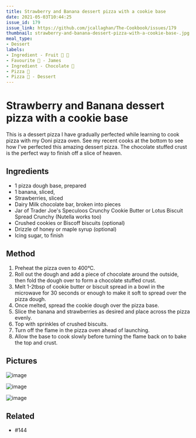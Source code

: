 ```yaml
---
title: Strawberry and Banana dessert pizza with a cookie base 
date: 2021-05-03T10:44:25
issue_id: 179
issue_link: https://github.com/jcallaghan/The-Cookbook/issues/179
thumbnail: strawberry-and-banana-dessert-pizza-with-a-cookie-base-.jpg
meal_type:
- Dessert
labels:
- Ingredient - Fruit 🍓 🍌
- Favourite 🥰 - James
- Ingredient - Chocolate 🍫
- Pizza 🍕
- Pizza 🍕 - Dessert
---
```


# Strawberry and Banana dessert pizza with a cookie base 

This is a dessert pizza I have gradually perfected while learning to cook pizza with my Ooni pizza oven. See my recent cooks at the bottom to see how I've perfected this amazing dessert pizza. The chocolate stuffed crust is the perfect way to finish off a slice of heaven.

## Ingredients

- 1 pizza dough base, prepared
- 1 banana, sliced,
- Strawberries, sliced
- Dairy Milk chocolate bar, broken into pieces
- Jar of Trader Joe's Speculoos Crunchy Cookie Butter or Lotus Biscuit Spread Crunchy (Nutella works too)
- Crushed cookies or Biscoff biscuits (optional)
- Drizzle of honey or maple syrup (optional)
- Icing sugar, to finish

## Method

1. Preheat the pizza oven to 400°C.
1. Roll out the dough and add a piece of chocolate around the outside, then fold the dough over to form a chocolate stuffed crust.
1. Melt 1-2tbsp of cookie butter or biscuit spread in a bowl in the microwave for 30 seconds or enough to make it soft to spread over the pizza dough.
1. Once melted, spread the cookie dough over the pizza base.
1. Slice the banana and strawberries as desired and place across the pizza evenly.
1. Top with sprinkles of crushed biscuits.
1. Turn off the flame in the pizza oven ahead of launching.
1. Allow the base to cook slowly before turning the flame back on to bake the top and crust.

## Pictures

![image](https://github.com/jcallaghan/The-Cookbook/blob/main/recipes/images/strawberry-and-banana-dessert-pizza-with-a-cookie-base-1.jpg)

![image](https://github.com/jcallaghan/The-Cookbook/blob/main/recipes/images/strawberry-and-banana-dessert-pizza-with-a-cookie-base-2.jpg)

![image](https://github.com/jcallaghan/The-Cookbook/blob/main/recipes/images/strawberry-and-banana-dessert-pizza-with-a-cookie-base-3.jpg)

## Related
-  #144 
